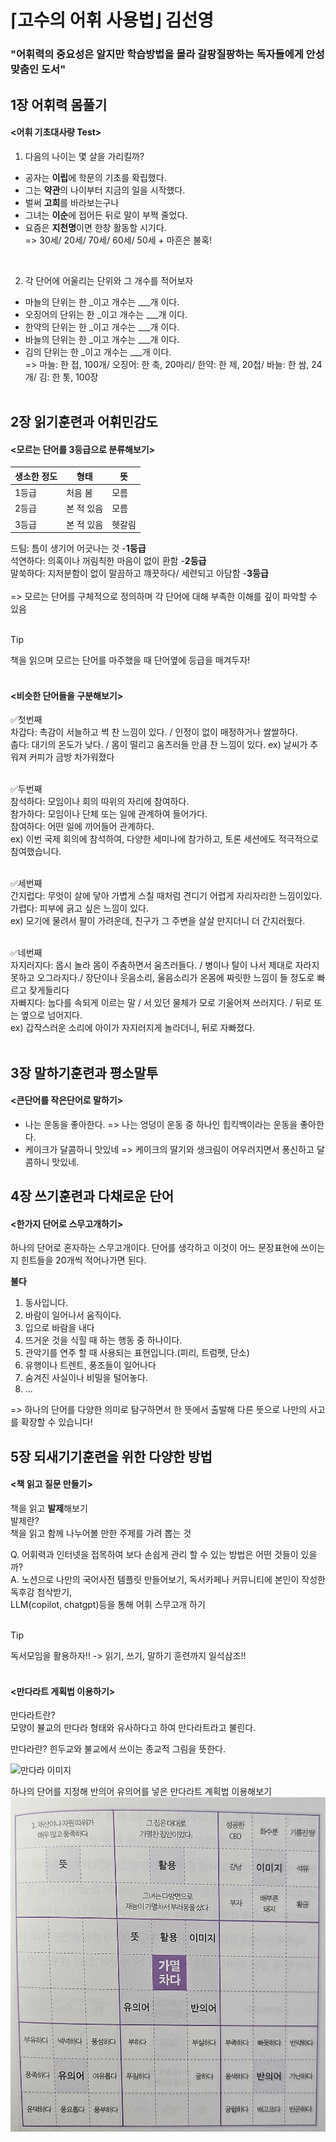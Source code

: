 # ⌈고수의 어휘 사용법⌋  김선영

### "어휘력의 중요성은 알지만 학습방법을 몰라 갈팡질팡하는 독자들에게 안성맞춤인 도서"


## 1장 어휘력 몸풀기

#### <어휘 기초대사량 Test>
1. 다음의 나이는 몇 살을 가리킬까?
- 공자는 **이립**에 학문의 기초를 확립했다.
- 그는 **약관**의 나이부터 지금의 일을 시작했다.
- 벌써 **고희**를 바라보는구나
- 그녀는 **이순**에 접어든 뒤로 말이 부쩍 줄었다.
- 요즘은 **지천명**이면 한창 활동할 시기다. <br>
  => 30세/ 20세/ 70세/ 60세/ 50세 + 마흔은 불혹!
 
<br>

2. 각 단어에 어울리는 단위와 그 개수를 적어보자
- 마늘의 단위는 한 _이고 개수는 ___개 이다.
- 오징어의 단위는 한 _이고 개수는 ___개 이다.
- 한약의 단위는 한 _이고 개수는 ___개 이다.
- 바늘의 단위는 한 _이고 개수는 ___개 이다.
- 김의 단위는 한 _이고 개수는 ___개 이다. <br>
 => 마늘: 한 접, 100개/ 오징어: 한 축, 20마리/ 한약: 한 제, 20첩/ 바늘: 한 쌈, 24개/ 김: 한 톳, 100장 <br><br>


## 2장 읽기훈련과 어휘민감도 <br>
 #### <모르는 단어를 3등급으로 분류해보기>

|생소한 정도 |형태|뜻|              
|--|--|--|
|1등급|처음 봄|모름|
|2등급|본 적 있음|모름| 
|3등급|본 적 있음|헷갈림| <br>

드팀: 틈이 생기어 어긋나는 것 -**1등급** <br>
석연하다: 의혹이나 꺼림칙한 마음이 없이 환함 -**2등급** <br>
말쑥하다: 지저분함이 없이 말끔하고 꺠끗하다/ 세련되고 아담함 -**3등급** <br> <br>
=> 모르는 단어를 구체적으로 정의하며 각 단어에 대해 부족한 이해를 깊이 파악할 수 있음 <br><br>

 > [!TIP]
 > 책을 읽으며 모르는 단어를 마주했을 때 단어옆에 등급을 매겨두자! <br><br>

#### <비슷한 단어들을 구분해보기>
✅첫번째 <br>
차갑다: 촉감이 서늘하고 썩 찬 느낌이 있다. / 인정이 없이 매정하거나 쌀쌀하다. <br>
춥다: 대기의 온도가 낮다. / 몸이 떨리고 움츠러들 만큼 찬 느낌이 있다.
ex) 날씨가 추워져 커피가 금방 차가워졌다 <br><br>

✅두번째 <br>
참석하다: 모임이나 회의 따위의 자리에 참여하다.<br>
참가하다: 모임이나 단체 또는 일에 관계하여 들어가다.<br>
참여하다: 어떤 일에 끼어들어 관계하다.<br>
ex) 이번 국제 회의에 참석하여, 다양한 세미나에 참가하고, 토론 세션에도 적극적으로 참여했습니다.<br><br>

✅세번째 <br>
간지럽다: 무엇이 살에 닿아 가볍게 스칠 때처럼 견디기 어렵게 자리자리한 느낌이있다.<br>
가렵다: 피부에 긁고 싶은 느낌이 있다.<br>
ex) 모기에 물려서 팔이 가려운데, 친구가 그 주변을 살살 만지더니 더 간지러웠다.<br><br>

✅네번째 <br>
자지러지다: 몹시 놀라 몸이 주춤하면서 움츠러들다. / 병이나 탈이 나서 제대로 자라지 못하고 오그라지다./ 장단이나 웃음소리, 울음소리가 온몸에 짜릿한 느낌이 들 정도로 빠르고 잦게들리다<br>
자빠지다:  눕다를 속되게 이르는 말 / 서 있던 물체가 모로 기울어져 쓰러지다. / 뒤로 또는 옆으로 넘어지다. <br>
ex) 갑작스러운 소리에 아이가 자지러지게 놀라더니, 뒤로 자빠졌다. <br><br>


## 3장 말하기훈련과 평소말투
#### <큰단어를 작은단어로 말하기>
- 나는 운동을 좋아한다. => 나는 엉덩이 운동 중 하나인 힙킥백이라는 운동을 좋아한다.
- 케이크가 달콤하니 맛있네 => 케이크의 딸기와 생크림이 어우러지면서 퐁신하고 달콤하니 맛있네.

## 4장 쓰기훈련과 다채로운 단어
#### <한가지 단어로 스무고개하기>
하나의 단어로 혼자하는 스무고개이다. 단어를 생각하고 이것이 어느 문장표현에 쓰이는지 힌트들을 20개씩 적어나가면 된다. <br>

**불다**
1. 동사입니다.
2. 바람이 일어나서 움직이다.
3. 입으로 바람을 내다
4. 뜨거운 것을 식힐 때 하는 행동 중 하나이다.
5. 관악기를 연주 할 때 사용되는 표현입니다.(피리, 트럼펫, 단소)
6. 유행이나 트렌트, 풍조들이 일어나다
7. 숨겨진 사실이나 비밀을 털어놓다.
8. ...

=> 하나의 단어를 다양한 의미로 탐구하면서 한 뜻에서 출발해 다른 뜻으로 나만의 사고를 확장할 수 있습니다!


## 5장 되새기기훈련을 위한 다양한 방법
#### <책 읽고 질문 만들기>
책을 읽고 **발제**해보기 <br>
발제란? <br>
책을 읽고 함께 나누어볼 만한 주제를 가려 뽑는 것 <br>

 Q. 어휘력과 인터넷을 접목하여 보다 손쉽게 관리 할 수 있는 방법은 어떤 것들이 있을까? <br>
 A. 노션으로 나만의 국어사전 템플릿 만들어보기, 독서카페나 커뮤니티에 본인이 작성한 독후감 첨삭받기, <br>   LLM(copilot, chatgpt)등을 통해 어휘 스무고개 하기 <br><br>

 > [!TIP]
 > 독서모임을 활용하자!! -> 읽기, 쓰기, 말하기 훈련까지 일석삼조!! <br><br>



 #### <만다라트 게획법 이용하기>
만다라트란? <br>
모양이 뷸교의 만다라 형태와 유사하다고 하여 만다라트라고 불린다. <br>

만다라란?
힌두교와 불교에서 쓰이는 종교적 그림을 뜻한다. <br>


![만다라 이미지](https://www.google.com/url?sa=i&url=https%3A%2F%2Fbrunch.co.kr%2F%4010000dollariii%2F17&psig=AOvVaw1WJBBvwAppN8mD0nhoxsRG&ust=1745682756164000&source=images&cd=vfe&opi=89978449&ved=0CBQQjRxqFwoTCNi_gZfF84wDFQAAAAAdAAAAABAE)<br>


 하나의 단어를 지정해 반의어 유의어를 넣은 만다라트 계획법 이용해보기 <br>
![image description](https://github.com/bbobbony/Images/blob/main/%EA%B3%A0%EC%88%98%EC%9D%98%EC%96%B4%ED%9C%98%EB%A0%A5%EC%82%AC%EC%9A%A9%EB%B2%95_%EB%A7%8C%EB%8B%A4%EB%9D%BC%ED%8A%B8.jpg
)

 
 

